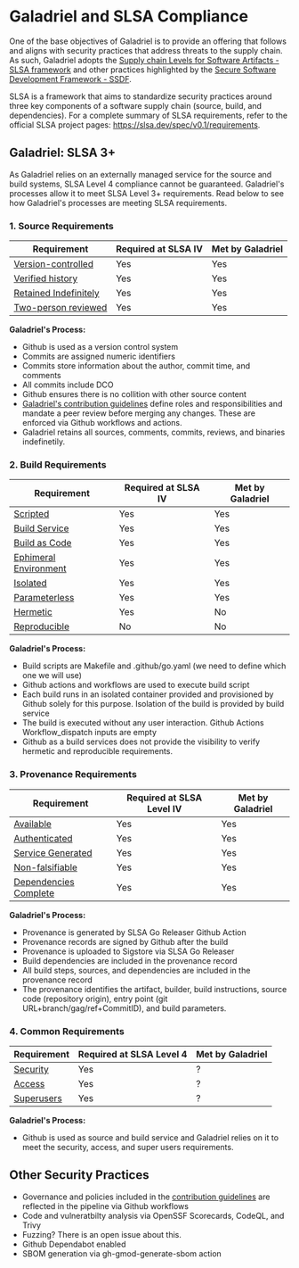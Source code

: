 # Galadriel and SLSA Compliance 

One of the base objectives of Galadriel is to provide an offering that follows and aligns with security practices that address threats to the supply chain. As such, Galadriel adopts the [Supply chain Levels for Software Artifacts - SLSA framework](https://slsa.dev/) and other practices highlighted by the [Secure Software Development Framework - SSDF](https://csrc.nist.gov/Projects/ssdf). 

SLSA is a framework that aims to standardize security practices around  three key components of a software supply chain (source, build, and dependencies). For a complete summary of SLSA requirements, refer to the official SLSA project pages: https://slsa.dev/spec/v0.1/requirements.

## Galadriel: SLSA 3+

As Galadriel relies on an externally managed service for the source and build systems, SLSA Level 4 compliance cannot be guaranteed. Galadriel's processes allow it to meet SLSA Level 3+ requirements. Read below to see how Galadriel's processes are meeting SLSA requirements.

### **1. Source Requirements**

| Requirement | Required at SLSA IV | Met by Galadriel |
| ---- | ------| -------| 
| [Version-controlled](https://slsa.dev/spec/v0.1/requirements#version-controlled) | Yes | Yes| 
| [Verified history](https://slsa.dev/spec/v0.1/requirements#verified-history) | Yes| Yes|
| [Retained Indefinitely](https://slsa.dev/spec/v0.1/requirements#retained-indefinitely) | Yes | Yes|
| [Two-person reviewed](https://slsa.dev/spec/v0.1/requirements#two-person-reviewed) | Yes | Yes|

**Galadriel's Process:** 
- Github is used as a version control system
- Commits are assigned  numeric identifiers
- Commits store information about the author, commit time, and comments
- All commits include DCO
- Github ensures there is no collition with other source content
- [Galadriel's contribution guidelines](https://github.com/HewlettPackard/galadriel/blob/main/CONTRIBUTING.md) define roles and responsibilities and mandate a peer review before merging any changes. These are enforced via Github workflows and actions.
- Galadriel retains all sources, comments, commits, reviews, and binaries indefinetily. 

### **2. Build Requirements**

| Requirement | Required at SLSA IV | Met by Galadriel |
| ---- | ------| -------|
| [Scripted](https://slsa.dev/spec/v0.1/requirements#scripted-build) | Yes | Yes|
| [Build Service](https://slsa.dev/spec/v0.1/requirements#build-service) | Yes | Yes|
| [Build as Code](https://slsa.dev/spec/v0.1/requirements#build-as-code) | Yes | Yes|
| [Ephimeral Environment](https://slsa.dev/spec/v0.1/requirements#ephemeral-environment) | Yes | Yes|
| [Isolated](https://slsa.dev/spec/v0.1/requirements#isolated) | Yes | Yes|
| [Parameterless](https://slsa.dev/spec/v0.1/requirements#parameterless) | Yes | Yes
| [Hermetic](https://slsa.dev/spec/v0.1/requirements#hermetic) | Yes | No|
| [Reproducible](https://slsa.dev/spec/v0.1/requirements#reproducible) | No | No|


**Galadriel's Process:** 
- Build scripts are Makefile and .github/go.yaml (we need to define which one we will use)
- Github actions and workflows are used to execute build script
- Each build runs in an isolated container provided and provisioned by Github solely for this purpose. Isolation of the build is provided by build service
- The build is executed without any user interaction. Github Actions Workflow_dispatch inputs are empty
- Github as a build services does not provide the visibility to verify hermetic and reproducible requirements. 

### **3. Provenance Requirements**

| Requirement | Required at SLSA Level IV | Met by Galadriel |
| ---- | ------| -------|
| [Available](https://slsa.dev/spec/v0.1/requirements#available) | Yes | Yes|
| [Authenticated](https://slsa.dev/spec/v0.1/requirements#authenticated) | Yes | Yes|
| [Service Generated](https://slsa.dev/spec/v0.1/requirements#service-generated) | Yes | Yes|
| [Non-falsifiable](https://slsa.dev/spec/v0.1/requirements#non-falsifiable) | Yes | Yes|
| [Dependencies Complete](https://slsa.dev/spec/v0.1/requirements#dependencies-complete) | Yes | Yes|

**Galadriel's Process:** 
- Provenance is generated by SLSA Go Releaser Github Action
- Provenance records are signed by Github after the build
- Provenance is uploaded to Sigstore via SLSA Go Releaser
- Build dependencies are included in the provenance record
- All build steps, sources, and dependencies are included in the provenance record
- The provenance identifies the artifact, builder, build instructions, source code (repository origin), entry point (git URL+branch/gag/ref+CommitID), and build parameters.

### **4. Common Requirements**

| Requirement | Required at SLSA Level 4| Met by Galadriel|
| ---- | ------| -------|
| [Security](https://slsa.dev/spec/v0.1/requirements#security) | Yes | ? |
| [Access](https://slsa.dev/spec/v0.1/requirements#access) | Yes | ? |
| [Superusers](https://slsa.dev/spec/v0.1/requirements#superusers) | Yes | ? |

**Galadriel's Process:** 
- Github is used as source and build service and Galadriel relies on it to meet the security, access, and super users requirements.

## Other Security Practices

- Governance and policies included in the [contribution guidelines](https://github.com/HewlettPackard/galadriel/blob/main/CONTRIBUTING.md) are reflected in the pipeline via Github workflows 
- Code and vulneratbilty analysis via OpenSSF Scorecards, CodeQL, and Trivy
- Fuzzing? There is an open issue about this.
- Github Dependabot enabled
- SBOM generation via gh-gmod-generate-sbom action


